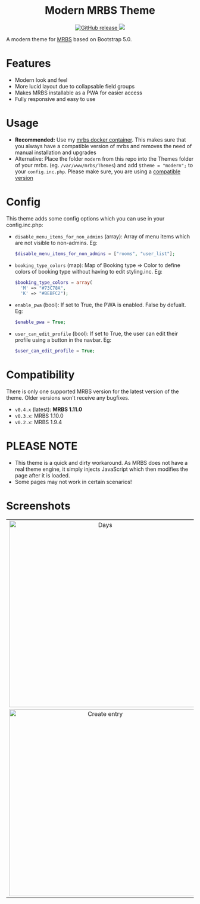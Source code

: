 <h1 align="center">
    Modern MRBS Theme
</h1>

<p align="center">
    <a href="https://github.com/dorianim/modern-mrbs-theme/releases/latest">
        <img src="https://img.shields.io/github/v/release/dorianim/modern-mrbs-theme?logo=github&logoColor=white" alt="GitHub release"/>
    </a>
    <a href="https://www.gnu.org/licenses/agpl-3.0">
        <img src="https://img.shields.io/badge/License-AGPL%20v3-blue.svg" />
    </a>
</p>

A modern theme for [MRBS](https://mrbs.sourceforge.io/) based on Bootstrap 5.0.

# Features
- Modern look and feel
- More lucid layout due to collapsable field groups
- Makes MRBS installable as a PWA for easier access
- Fully responsive and easy to use

# Usage
- **Recommended:** Use my [mrbs docker container](https://github.com/dorianim/mrbs-docker). This makes sure that you always have a compatible version of mrbs and removes the need of manual installation and upgrades
- Alternative: Place the folder `modern` from this repo into the Themes folder of your mrbs. (eg. `/var/www/mrbs/Themes`) and add `$theme = "modern";` to your `config.inc.php`. Please make sure, you are using a [compatible version](#Compatibility)

# Config
This theme adds some config options which you can use in your config.inc.php:
- `disable_menu_items_for_non_admins` (array): Array of menu items which are not visible to non-admins. Eg: 
  ```php
  $disable_menu_items_for_non_admins = ["rooms", "user_list"];
  ```
- `booking_type_colors` (map): Map of Booking type => Color to define colors of booking type without having to edit styling.inc. Eg: 
  ```php
  $booking_type_colors = array(
    'M' => "#73C78A",
    'K' => "#BEBFC2");
  ```
- `enable_pwa` (bool): If set to True, the PWA is enabled. False by defualt. Eg:
  ```php
  $enable_pwa = True;
  ```
- `user_can_edit_profile` (bool): If set to True, the user can edit their profile using a button in the navbar. Eg:
  ```php
  $user_can_edit_profile = True;
  ```

# Compatibility

There is only one supported MRBS version for the latest version of the theme. Older versions won't receive any bugfixes.

- `v0.4.x` (latest): **MRBS 1.11.0**
- `v0.3.x`: MRBS 1.10.0
- `v0.2.x`: MRBS 1.9.4

# PLEASE NOTE
* This theme is a quick and dirty workaround. As MRBS does not have a real theme engine, it simply injects JavaScript which then modifies the page after it is loaded.
* Some pages may not work in certain scenarios!

# Screenshots
<table align="center">
    <tr>
        <td align="center">
            <a href="https://raw.githubusercontent.com/dorianim/modern-mrbs-theme/main/.github/media/dayView.png">
                <img src="https://raw.githubusercontent.com/dorianim/modern-mrbs-theme/main/.github/media/dayView.png" alt="Days" width="500px" />
            </a>
        </td>
        <td align="center">
            <a href="https://raw.githubusercontent.com/dorianim/modern-mrbs-theme/main/.github/media/login.png">
                <img src="https://raw.githubusercontent.com/dorianim/modern-mrbs-theme/main/.github/media/login.png" alt="Login" width="500px" />
            </a>
        </td>
    </tr>
    <tr>
        <td align="center">
            <a href="https://raw.githubusercontent.com/dorianim/modern-mrbs-theme/main/.github/media/createEntry.png">
                <img src="https://raw.githubusercontent.com/dorianim/modern-mrbs-theme/main/.github/media/createEntry.png" alt="Create entry" width="500px" />
            </a>
        </td>
        <td align="center">
            <a href="https://raw.githubusercontent.com/dorianim/modern-mrbs-theme/main/.github/media/entryDetails.png">
                <img src="https://raw.githubusercontent.com/dorianim/modern-mrbs-theme/main/.github/media/entryDetails.png" alt="Entry Details" width="500px" />
            </a>
        </td>
    </tr>
</table>
